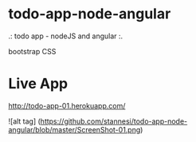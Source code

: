 # todo-app-node-angular
.: todo app - nodeJS and angular :.

bootstrap CSS

# Live App
http://todo-app-01.herokuapp.com/

![alt tag] (https://github.com/stannesi/todo-app-node-angular/blob/master/ScreenShot-01.png)

